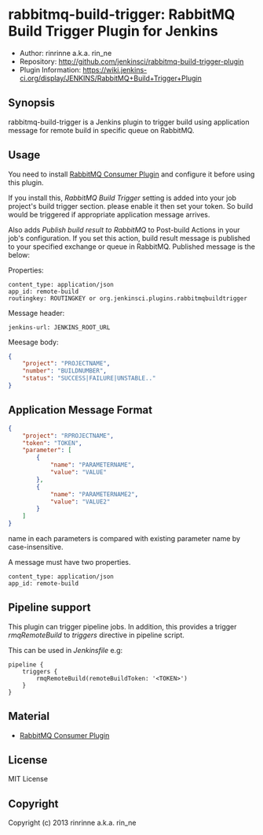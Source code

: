 rabbitmq-build-trigger: RabbitMQ Build Trigger Plugin for Jenkins
=======================================================

* Author: rinrinne a.k.a. rin_ne
* Repository: http://github.com/jenkinsci/rabbitmq-build-trigger-plugin
* Plugin Information: https://wiki.jenkins-ci.org/display/JENKINS/RabbitMQ+Build+Trigger+Plugin

Synopsis
------------------------

rabbitmq-build-trigger is a Jenkins plugin to trigger build using application message for remote build in specific queue on RabbitMQ.

Usage
------------------------

You need to install [RabbitMQ Consumer Plugin][rabbitmq-consumer] and configure it before using this plugin.

If you install this, *RabbitMQ Build Trigger* setting is added into your job project's build trigger section. please enable it then set your token. So build would be triggered if appropriate application message arrives.

Also adds *Publish build result to RabbitMQ* to Post-build Actions in your job's configuration. If you set this action, build result message is published to your specified exchange or queue in RabbitMQ. Published message is the below:

Properties:
```
content_type: application/json
app_id: remote-build
routingkey: ROUTINGKEY or org.jenkinsci.plugins.rabbitmqbuildtrigger
```

Message header:
```
jenkins-url: JENKINS_ROOT_URL
```

Meesage body:
```json
{
    "project": "PROJECTNAME",
    "number": "BUILDNUMBER",
    "status": "SUCCESS|FAILURE|UNSTABLE.."
}
```

Application Message Format
------------------------

```json
{
    "project": "RPROJECTNAME",
    "token": "TOKEN",
    "parameter": [
        {
            "name": "PARAMETERNAME",
            "value": "VALUE"
        },
        {
            "name": "PARAMETERNAME2",
            "value": "VALUE2"
        }
    ]
}
```

name in each parameters is compared with existing parameter name by case-insensitive.

A message must have two properties.

```
content_type: application/json
app_id: remote-build
```

Pipeline support
------------------------

This plugin can trigger pipeline jobs. In addition, this provides a trigger *rmqRemoteBuild*
to *triggers* directive in pipeline script.

This can be used in *Jenkinsfile* e.g:

```
pipeline {
    triggers {
        rmqRemoteBuild(remoteBuildToken: '<TOKEN>')
    }
}
```

Material
------------------------

* [RabbitMQ Consumer Plugin][rabbitmq-consumer]

[rabbitmq-consumer]: http://wiki.jenkins-ci.org/display/JENKINS/RabbitMQ+Consumer+Plugin

License
------------------------

MIT License

Copyright
------------------------

Copyright (c) 2013 rinrinne a.k.a. rin_ne
